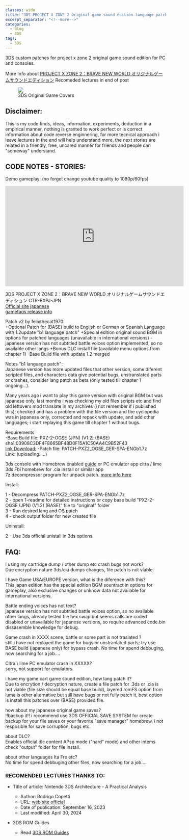 ```yaml
---
classes: wide
title: "3DS PROJECT X ZONE 2 Original game sound edition language patch"
excerpt_separator: "<!--more-->"
categories:
  - Blog
  - 3DS
tags:
  - 3DS
---
```


3DS custom patches for project x zone 2 original game sound edition for PC and consoles.

<!--more-->

More Info about [PROJECT X ZONE 2：BRAVE NEW WORLD オリジナルゲームサウンドエディション](https://projectxzone.fandom.com/wiki/Project_X_Zone_2)
Recomeded lectures in end of post

<figure class="third">
<a href="/gamepatches-blog/assets/images/pxz2ogse.jpg"><img src="/gamepatches-blog/assets/images/pxz2ogse.jpg"></a>
	<figcaption>3DS Original Game Covers</figcaption>
</figure>

## Disclaimer:
This is my code finds, ideas, information, experiments, deduction in a empirical manner, nothing is granted to work perfect or is correct information about code reverse enginnering, for more tecnical approach i leave lectures in the end will help understand more, the next stories are related in a friendly, free, uncared manner for friends and people can "someway" understand. 

## CODE NOTES - STORIES:
Demo gameplay: (no forget change youtube quality to 1080p/60fps)

<iframe width="560" height="315" src="https://www.youtube.com/embed/C7OIBbZ13-M?si=yCsx8Ew5g2C1qA7Y" title="YouTube video player" frameborder="0" allow="accelerometer; autoplay; clipboard-write; encrypted-media; gyroscope; picture-in-picture; web-share" referrerpolicy="strict-origin-when-cross-origin" allowfullscreen></iframe>

3DS PROJECT X ZONE 2：BRAVE NEW WORLD オリジナルゲームサウンドエディション CTR-BXPJ-JPN  
[Officlal site japanese](https://pxz2.bn-ent.net/)  
[gamefaqs release info](https://gamefaqs.gamespot.com/3ds/146043-project-x-zone-2/data)  

Patch v2 by felixthecat1970:  
+Optional Patch for (BASE) build to English or German or Spanish Language with 1.2update "b1 language patch"
+Special edition original sound BGM in options for patched languages (unavailable in international versions)
-japanese version has not subtitled battle voices option implemented, so no available other langs
+Bonus DLC install file (available menu options from chapter 1)
-Base Build file with update 1.2 merged

Notes "b1 language patch":  
Japanese version has more updated files that other version, some diferent scripted files, and characters data give potential bugs, unstranslated parts or crashes, consider lang patch as beta (only tested till chapter 1 ongoing...).    

Many years ago i want to play this game version with original BGM but was japanese only, last months i was checking my old files scripts etc and find old leftovers mod translate in my archives (i not remember if i published this); checked and has a problem with the file version and the cyclopedia was in japanese only, corrected and repack with update, and add other languages; i start replaying this game till chapter 1 without bugs.

Requirements:  
-Base Build file: PXZ-2-OGSE (JPN) (V1.2) (BASE)  
 sha1:03908C3DF4F8665BF48D0F15A1C50AA4C9B52F43  
 [link Download:](https://www.mediafire.com/file/ntmrsgyzx0ijd0q/PXZ-2-OGSE_%2528JPN%2529_%2528V1.2%2529_%2528BASE%2529.7z/file)
-Patch file: PATCH-PXZ2_OGSE_GER-SPA-ENGb1.7z  
 Link: (uploading.....)  

3ds console with Homebrew enabled [guide](https://3ds.hacks.guide/) or PC emulator app citra / lime  
3ds Fbi homebrew for .cia install or similar app  
7z decompressor program for unpack patch. [more info here](https://www.7-zip.org/7z.html)  
	
Install:   

1 - Decompress PATCH-PXZ2_OGSE_GER-SPA-ENGb1.7z   
2 - open 1-readme for detailed instructions or copy base build "PXZ-2-OGSE (JPN) (V1.2) (BASE)" file to "original" folder  
3 - Run desired lang and OS patch  
4 - check output folder for new created file  

Uninstall:  

2 - Use 3ds official unistall in 3ds options  

## FAQ:  
I using my cartridge dump / other dump etc crash bugs not work?  
Due encryption nature 3ds/cia dumps changes, file patch is not viable. 

I have Game USA\EUROPE version, what is the diference with this?  
This japan edition has the special edition BGM sountract in options for gameplay, also exclusive changes or unknow data not available for international versions.

Battle ending voices has not text?  
japanese version has not subtitled battle voices option, so no available other langs, already tested file hex swap but seems calls are coded disabled or unavailable for japanese versions, so require advanced code.bin dissasemble knowledge for debug.

Game crash in XXXX scene, battle or some part is not traslated ?  
still i have not replayed the game for bugs or unstranlated parts; try use BASE build (japanese only) for bypass crash. No time for spend debbuging, now searching for a job....

Citra \ lime PC emulator crash in XXXXX?  
sorry, not support for emulators.

i have my game cart game sound edition, how lang patch it?  
Due to encrytion / decryption nature, create a file patch for .3ds or .cia is not viable (file size should be equal base build), layered romFS option from luma is other alternative but still have bugs or not fully patch it, best option is install this patches over (BASE) provided file.

how about my japanese original game saves?  
!!backup it!! i recommend use 3DS OFFICIAL SAVE SYSTEM for create backup for your file saves or your favorite "save manager" homebrew, i not resposible for save corruption, bugs etc.

about DLC?  
Enables official dlc content APsp mode ("hard" mode) and other intems check "output" folder for file install.

about other languages Ita Fre etc?  
No time for spend debbuging other files, now searching for a job....

### RECOMENDED LECTURES THANKS TO:  
- Title of article: Nintendo 3DS Architecture - A Practical Analysis  
  - Author: Rodrigo Copetti  
  - URL: [web site official](https://www.copetti.org/writings/consoles/nintendo-3ds/)  
  - Date of publication: September 16, 2023  
  - Last modified: April 30, 2024  
	
- 3DS ROM Guides   
  - Read [3DS ROM Guides](https://github.com/ihaveamac/3DS-rom-tools/wiki) 